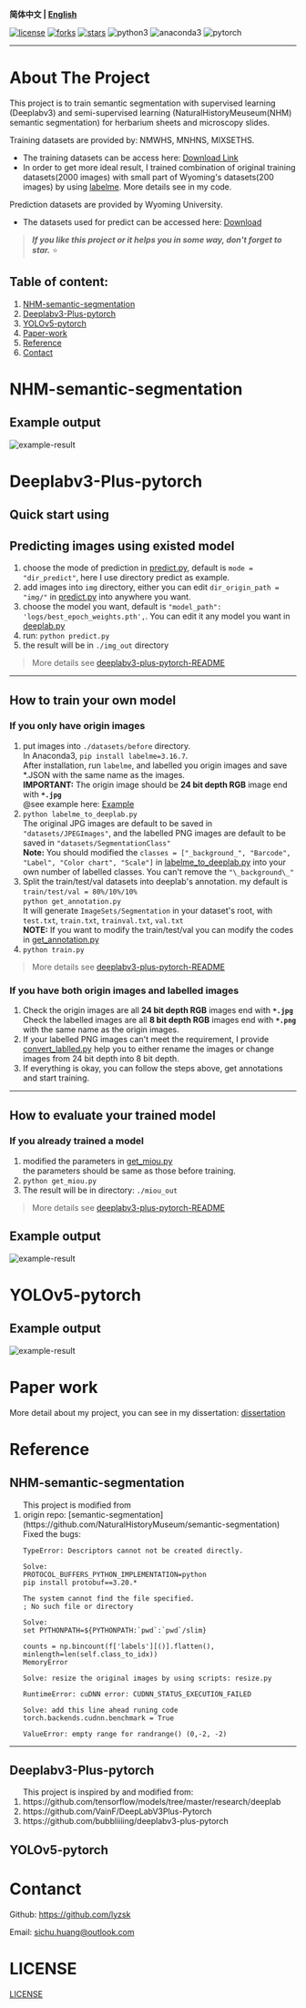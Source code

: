 **简体中文 | [English](./README.md)**

[![license](https://img.shields.io/github/license/lyzsk/analysis-of-herbarium-sheets.svg?style=plastic&logo=github)](https://github.com/lyzsk/analysis-of-herbarium-sheets/blob/master/LICENSE) [![forks](https://img.shields.io/github/forks/lyzsk/analysis-of-herbarium-sheets.svg?style=plastic&logo=github)](https://github.com/lyzsk/analysis-of-herbarium-sheets/members) [![stars](https://img.shields.io/github/stars/lyzsk/analysis-of-herbarium-sheets.svg?style=plastic&logo=github)](https://github.com/lyzsk/analysis-of-herbarium-sheets/stargazers) ![python3](https://img.shields.io/badge/language-Python3-14274E?style=plastic&logo=python) ![anaconda3](https://img.shields.io/badge/environment-Anaconda3-394867?style=plastic&logo=anaconda) ![pytorch](https://img.shields.io/badge/framework-Pytorch-394867?style=plastic&logo=pytorch)

---

# About The Project

This project is to train semantic segmentation with supervised learning (Deeplabv3) and semi-supervised learning (NaturalHistoryMeuseum(NHM) semantic segmentation) for herbarium sheets and microscopy slides.

Training datasets are provided by: NMWHS, MNHNS, MIXSETHS.

-   The training datasets can be access here: [Download Link](https://zenodo.org/record/4448186)
-   In order to get more ideal result, I trained combination of original training datasets(2000 images) with small part of Wyoming's datasets(200 images) by using [labelme](https://anaconda.org/conda-forge/labelme). More details see in my code.

Prediction datasets are provided by Wyoming University.

-   The datasets used for predict can be accessed here: [Download]()

> **_If you like this project or it helps you in some way, don't forget to star._** :star:

## Table of content:

1. [NHM-semantic-segmentation](#nhm-semantic-segmentation)
2. [Deeplabv3-Plus-pytorch](#deeplabv3-plus-pytorch)
3. [YOLOv5-pytorch](#yolov5-pytorch)
4. [Paper-work](#paper-work)
5. [Reference](#reference)
6. [Contact](#contanct)

# NHM-semantic-segmentation

## Example output

![example-result](./example_result/nhm-semantic-segmentation/slides_rbgkslides_example_result.png)

# Deeplabv3-Plus-pytorch

## Quick start using

## Predicting images using existed model

1. choose the mode of prediction in [predict.py](./deeplabv3-plus-pytorch/predict.py), default is `mode = "dir_predict"`, here I use directory predict as example.
2. add images into `img` directory, either you can edit `dir_origin_path = "img/"` in [predict.py](./deeplabv3-plus-pytorch/predict.py) into anywhere you want.
3. choose the model you want, default is `"model_path": 'logs/best_epoch_weights.pth',`. You can edit it any model you want in [deeplab.py](./deeplabv3-plus-pytorch/deeplab.py)
4. run: `python predict.py`
5. the result will be in `./img_out` directory

> More details see [deeplabv3-plus-pytorch-README](./deeplabv3-plus-pytorch/README.md)

---

## How to train your own model

### If you only have origin images

1. put images into `./datasets/before` directory.
   <br>In Anaconda3, `pip install labelme=3.16.7`.
   <br>After installation, run `labelme`, and labelled you origin images and save \*.JSON with the same name as the images.
   <br>**IMPORTANT:** The origin image should be **24 bit depth RGB** image end with **`*.jpg`**
   <br>@see example here: [Example](./deeplabv3-plus-pytorch/datasets/before/)
2. `python labelme_to_deeplab.py`
   <br> The original JPG images are default to be saved in `"datasets/JPEGImages"`, and the labelled PNG images are default to be saved in `"datasets/SegmentationClass"`
   <br>**Note:** You should modified the `classes = ["_background_", "Barcode", "Label", "Color chart", "Scale"]` in [labelme_to_deeplab.py](./deeplabv3-plus-pytorch/labelme_to_deeplab.py) into your own number of labelled classes. You can't remove the `"\_background\_"`
3. Split the train/test/val datasets into deeplab's annotation. my default is `train/test/val = 80%/10%/10%`
   <br>`python get_annotation.py`
   <br>It will generate `ImageSets/Segmentation` in your dataset's root, with `test.txt`, `train.txt`, `trainval.txt`, `val.txt`
   <br>**NOTE:** If you want to modify the train/test/val you can modify the codes in [get_annotation.py](./deeplabv3-plus-pytorch/get_annotation.py)
4. `python train.py`

> More details see [deeplabv3-plus-pytorch-README](./deeplabv3-plus-pytorch/README.md)

### If you have both origin images and labelled images

1. Check the origin images are all **24 bit depth RGB** images end with **`*.jpg`**
   <br>Check the labelled images are all **8 bit depth RGB** images end with **`*.png`** with the same name as the origin images.
2. If your labelled PNG images can't meet the requirement, I provide [convert_lablled.py](./deeplabv3-plus-pytorch/convert_lablled.py) help you to either rename the images or change images from 24 bit depth into 8 bit depth.
3. If everything is okay, you can follow the steps above, get annotations and start training.

---

## How to evaluate your trained model

### If you already trained a model

1. modified the parameters in [get_miou.py](./deeplabv3-plus-pytorch/get_miou.py)
   <br> the parameters should be same as those before training.
2. `python get_miou.py`
3. The result will be in directory: `./miou_out`

> More details see [deeplabv3-plus-pytorch-README](./deeplabv3-plus-pytorch/README.md)

## Example output

![example-result](./example_result/deeplabv3-plus/RM0008192_example_result.jpg)

# YOLOv5-pytorch

## Example output

![example-result](./example_result/yolov5/RM0090530_example_result.jpg)

# Paper work

More detail about my project, you can see in my dissertation: [dissertation]()

# Reference

## NHM-semantic-segmentation

<ol>This project is modified from <li>origin repo: [semantic-segmentation](https://github.com/NaturalHistoryMuseum/semantic-segmentation)</li>
Fixed the bugs:

```
TypeError: Descriptors cannot not be created directly.

Solve:
PROTOCOL_BUFFERS_PYTHON_IMPLEMENTATION=python
pip install protobuf==3.20.*
```

```
The system cannot find the file specified.
; No such file or directory

Solve:
set PYTHONPATH=${PYTHONPATH:`pwd`:`pwd`/slim}
```

```
counts = np.bincount(f['labels'][()].flatten(), minlength=len(self.class_to_idx))
MemoryError

Solve: resize the original images by using scripts: resize.py
```

```
RuntimeError: cuDNN error: CUDNN_STATUS_EXECUTION_FAILED

Solve: add this line ahead runing code
torch.backends.cudnn.benchmark = True
```

```
ValueError: empty range for randrange() (0,-2, -2)
```

</ol>

---

## Deeplabv3-Plus-pytorch

<ol>This project is inspired by and modified from: 
<li>https://github.com/tensorflow/models/tree/master/research/deeplab</li>
<li>https://github.com/VainF/DeepLabV3Plus-Pytorch</li>
<li>https://github.com/bubbliiiing/deeplabv3-plus-pytorch</li>
</ol>

## YOLOv5-pytorch

# Contanct

Github: https://github.com/lyzsk

Email: sichu.huang@outlook.com

# LICENSE

[LICENSE](./LICENSE)
